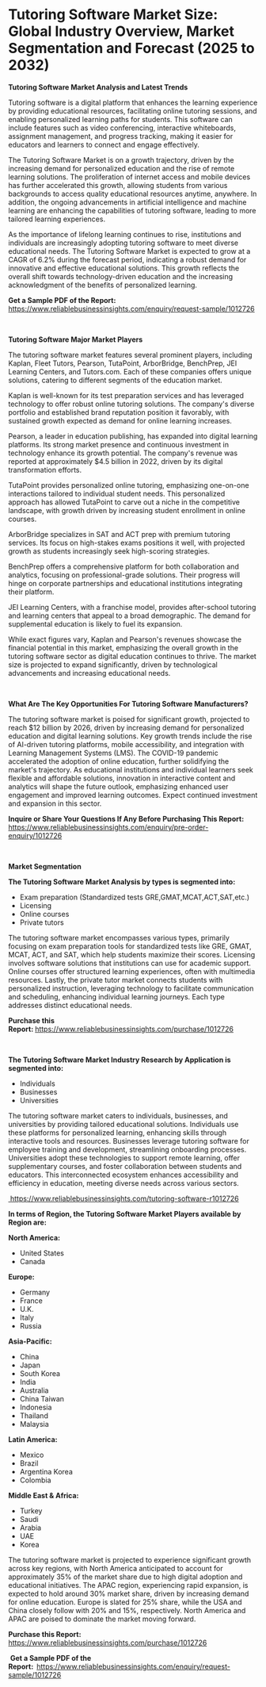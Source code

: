 <p><h1>Tutoring Software Market Size: Global Industry Overview, Market Segmentation and Forecast (2025 to 2032)</h1></p><p><strong>Tutoring Software Market Analysis and Latest Trends</strong></p>
<p><p>Tutoring software is a digital platform that enhances the learning experience by providing educational resources, facilitating online tutoring sessions, and enabling personalized learning paths for students. This software can include features such as video conferencing, interactive whiteboards, assignment management, and progress tracking, making it easier for educators and learners to connect and engage effectively.</p><p>The Tutoring Software Market is on a growth trajectory, driven by the increasing demand for personalized education and the rise of remote learning solutions. The proliferation of internet access and mobile devices has further accelerated this growth, allowing students from various backgrounds to access quality educational resources anytime, anywhere. In addition, the ongoing advancements in artificial intelligence and machine learning are enhancing the capabilities of tutoring software, leading to more tailored learning experiences.</p><p>As the importance of lifelong learning continues to rise, institutions and individuals are increasingly adopting tutoring software to meet diverse educational needs. The Tutoring Software Market is expected to grow at a CAGR of 6.2% during the forecast period, indicating a robust demand for innovative and effective educational solutions. This growth reflects the overall shift towards technology-driven education and the increasing acknowledgment of the benefits of personalized learning.</p></p>
<p><strong>Get a Sample PDF of the Report:&nbsp;</strong> <a href="https://www.reliablebusinessinsights.com/enquiry/request-sample/1012726?utm_campaign=2274&utm_medium=2&utm_source=Github&utm_content=ia&utm_term=16042025&utm_id=tutoring-software">https://www.reliablebusinessinsights.com/enquiry/request-sample/1012726</a></p>
<p>&nbsp;</p>
<p><strong>Tutoring Software Major Market Players</strong></p>
<p><p>The tutoring software market features several prominent players, including Kaplan, Fleet Tutors, Pearson, TutaPoint, ArborBridge, BenchPrep, JEI Learning Centers, and Tutors.com. Each of these companies offers unique solutions, catering to different segments of the education market.</p><p>Kaplan is well-known for its test preparation services and has leveraged technology to offer robust online tutoring solutions. The company's diverse portfolio and established brand reputation position it favorably, with sustained growth expected as demand for online learning increases.</p><p>Pearson, a leader in education publishing, has expanded into digital learning platforms. Its strong market presence and continuous investment in technology enhance its growth potential. The company's revenue was reported at approximately $4.5 billion in 2022, driven by its digital transformation efforts.</p><p>TutaPoint provides personalized online tutoring, emphasizing one-on-one interactions tailored to individual student needs. This personalized approach has allowed TutaPoint to carve out a niche in the competitive landscape, with growth driven by increasing student enrollment in online courses.</p><p>ArborBridge specializes in SAT and ACT prep with premium tutoring services. Its focus on high-stakes exams positions it well, with projected growth as students increasingly seek high-scoring strategies.</p><p>BenchPrep offers a comprehensive platform for both collaboration and analytics, focusing on professional-grade solutions. Their progress will hinge on corporate partnerships and educational institutions integrating their platform.</p><p>JEI Learning Centers, with a franchise model, provides after-school tutoring and learning centers that appeal to a broad demographic. The demand for supplemental education is likely to fuel its expansion.</p><p>While exact figures vary, Kaplan and Pearson's revenues showcase the financial potential in this market, emphasizing the overall growth in the tutoring software sector as digital education continues to thrive. The market size is projected to expand significantly, driven by technological advancements and increasing educational needs.</p></p>
<p>&nbsp;</p>
<p><strong>What Are The Key Opportunities For Tutoring Software Manufacturers?</strong></p>
<p><p>The tutoring software market is poised for significant growth, projected to reach $12 billion by 2026, driven by increasing demand for personalized education and digital learning solutions. Key growth trends include the rise of AI-driven tutoring platforms, mobile accessibility, and integration with Learning Management Systems (LMS). The COVID-19 pandemic accelerated the adoption of online education, further solidifying the market's trajectory. As educational institutions and individual learners seek flexible and affordable solutions, innovation in interactive content and analytics will shape the future outlook, emphasizing enhanced user engagement and improved learning outcomes. Expect continued investment and expansion in this sector.</p></p>
<p><strong>Inquire or Share Your Questions If Any Before Purchasing This Report:</strong> <a href="https://www.reliablebusinessinsights.com/enquiry/pre-order-enquiry/1012726?utm_campaign=2274&utm_medium=2&utm_source=Github&utm_content=ia&utm_term=16042025&utm_id=tutoring-software">https://www.reliablebusinessinsights.com/enquiry/pre-order-enquiry/1012726</a></p>
<p>&nbsp;</p>
<p><strong>Market Segmentation</strong></p>
<p><strong>The Tutoring Software Market Analysis by types is segmented into:</strong></p>
<p><ul><li>Exam preparation (Standardized tests GRE,GMAT,MCAT,ACT,SAT,etc.)</li><li>Licensing</li><li>Online courses</li><li>Private tutors</li></ul></p>
<p><p>The tutoring software market encompasses various types, primarily focusing on exam preparation tools for standardized tests like GRE, GMAT, MCAT, ACT, and SAT, which help students maximize their scores. Licensing involves software solutions that institutions can use for academic support. Online courses offer structured learning experiences, often with multimedia resources. Lastly, the private tutor market connects students with personalized instruction, leveraging technology to facilitate communication and scheduling, enhancing individual learning journeys. Each type addresses distinct educational needs.</p></p>
<p><strong>Purchase this Report:&nbsp;</strong><a href="https://www.reliablebusinessinsights.com/purchase/1012726?utm_campaign=2274&utm_medium=2&utm_source=Github&utm_content=ia&utm_term=16042025&utm_id=tutoring-software">https://www.reliablebusinessinsights.com/purchase/1012726</a></p>
<p>&nbsp;</p>
<p><strong>The Tutoring Software Market Industry Research by Application is segmented into:</strong></p>
<p><ul><li>Individuals</li><li>Businesses</li><li>Universities</li></ul></p>
<p><p>The tutoring software market caters to individuals, businesses, and universities by providing tailored educational solutions. Individuals use these platforms for personalized learning, enhancing skills through interactive tools and resources. Businesses leverage tutoring software for employee training and development, streamlining onboarding processes. Universities adopt these technologies to support remote learning, offer supplementary courses, and foster collaboration between students and educators. This interconnected ecosystem enhances accessibility and efficiency in education, meeting diverse needs across various sectors.</p></p>
<p><a href="https://www.reliablebusinessinsights.com/tutoring-software-r1012726?utm_campaign=2274&utm_medium=2&utm_source=Github&utm_content=ia&utm_term=16042025&utm_id=tutoring-software">&nbsp;https://www.reliablebusinessinsights.com/tutoring-software-r1012726</a></p>
<p><strong>In terms of Region, the Tutoring Software Market Players available by Region are:</strong></p>
<p>
    <p> <strong> North America: </strong>
        <ul>
            <li>United States</li>
            <li>Canada</li>
        </ul>
        </p> 
    <p> <strong> Europe: </strong>
        <ul>
            <li>Germany</li>
            <li>France</li>
            <li>U.K.</li>
            <li>Italy</li>
            <li>Russia</li>
        </ul>
        </p> 
    <p> <strong> Asia-Pacific: </strong>
        <ul>
            <li>China</li>
            <li>Japan</li>
            <li>South Korea</li>
            <li>India</li>
            <li>Australia</li>
            <li>China Taiwan</li>
            <li>Indonesia</li>
            <li>Thailand</li>
            <li>Malaysia</li>
        </ul>
        </p> 
    <p> <strong> Latin America: </strong>
        <ul>
            <li>Mexico</li>
            <li>Brazil</li>
            <li>Argentina Korea</li>
            <li>Colombia</li>
        </ul>
        </p> 
    <p> <strong> Middle East & Africa: </strong>
        <ul>
            <li>Turkey</li>
            <li>Saudi</li>
            <li>Arabia</li>
            <li>UAE</li>
            <li>Korea</li>
        </ul>
    </p>
    </p>
<p><p>The tutoring software market is projected to experience significant growth across key regions, with North America anticipated to account for approximately 35% of the market share due to high digital adoption and educational initiatives. The APAC region, experiencing rapid expansion, is expected to hold around 30% market share, driven by increasing demand for online education. Europe is slated for 25% share, while the USA and China closely follow with 20% and 15%, respectively. North America and APAC are poised to dominate the market moving forward.</p></p>
<p><strong>Purchase this Report: </strong><a href="https://www.reliablebusinessinsights.com/purchase/1012726?utm_campaign=2274&utm_medium=2&utm_source=Github&utm_content=ia&utm_term=16042025&utm_id=tutoring-software">https://www.reliablebusinessinsights.com/purchase/1012726</a></p>
<p>&nbsp;<strong>Get a Sample PDF of the Report:&nbsp;&nbsp;</strong><a href="https://www.reliablebusinessinsights.com/enquiry/request-sample/1012726?utm_campaign=2274&utm_medium=2&utm_source=Github&utm_content=ia&utm_term=16042025&utm_id=tutoring-software">https://www.reliablebusinessinsights.com/enquiry/request-sample/1012726</a></p>
<p><strong></strong></p>
<p><p></p><p></p><p></p></p>